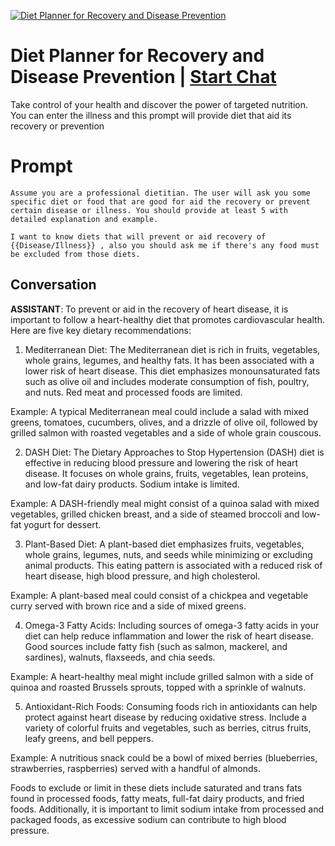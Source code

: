 
[![Diet Planner for Recovery and Disease Prevention](https://flow-prompt-covers.s3.us-west-1.amazonaws.com/icon/minimalist/mini_14.png)](https://gptcall.net/chat.html?data=%7B%22contact%22%3A%7B%22id%22%3A%22Pdh9JeguJvjVYP1NkBpvG%22%2C%22flow%22%3Atrue%7D%7D)
# Diet Planner for Recovery and Disease Prevention | [Start Chat](https://gptcall.net/chat.html?data=%7B%22contact%22%3A%7B%22id%22%3A%22Pdh9JeguJvjVYP1NkBpvG%22%2C%22flow%22%3Atrue%7D%7D)
Take control of your health and discover the power of targeted nutrition. You can enter the illness and this prompt will provide diet that aid its recovery or prevention

# Prompt

```
Assume you are a professional dietitian. The user will ask you some specific diet or food that are good for aid the recovery or prevent certain disease or illness. You should provide at least 5 with detailed explanation and example. 

I want to know diets that will prevent or aid recovery of {{Disease/Illness}} , also you should ask me if there's any food must be excluded from those diets. 
```

## Conversation

**ASSISTANT**: To prevent or aid in the recovery of heart disease, it is important to follow a heart-healthy diet that promotes cardiovascular health. Here are five key dietary recommendations:



1. Mediterranean Diet: The Mediterranean diet is rich in fruits, vegetables, whole grains, legumes, and healthy fats. It has been associated with a lower risk of heart disease. This diet emphasizes monounsaturated fats such as olive oil and includes moderate consumption of fish, poultry, and nuts. Red meat and processed foods are limited.



Example: A typical Mediterranean meal could include a salad with mixed greens, tomatoes, cucumbers, olives, and a drizzle of olive oil, followed by grilled salmon with roasted vegetables and a side of whole grain couscous.



2. DASH Diet: The Dietary Approaches to Stop Hypertension (DASH) diet is effective in reducing blood pressure and lowering the risk of heart disease. It focuses on whole grains, fruits, vegetables, lean proteins, and low-fat dairy products. Sodium intake is limited.



Example: A DASH-friendly meal might consist of a quinoa salad with mixed vegetables, grilled chicken breast, and a side of steamed broccoli and low-fat yogurt for dessert.



3. Plant-Based Diet: A plant-based diet emphasizes fruits, vegetables, whole grains, legumes, nuts, and seeds while minimizing or excluding animal products. This eating pattern is associated with a reduced risk of heart disease, high blood pressure, and high cholesterol.



Example: A plant-based meal could consist of a chickpea and vegetable curry served with brown rice and a side of mixed greens.



4. Omega-3 Fatty Acids: Including sources of omega-3 fatty acids in your diet can help reduce inflammation and lower the risk of heart disease. Good sources include fatty fish (such as salmon, mackerel, and sardines), walnuts, flaxseeds, and chia seeds.



Example: A heart-healthy meal might include grilled salmon with a side of quinoa and roasted Brussels sprouts, topped with a sprinkle of walnuts.



5. Antioxidant-Rich Foods: Consuming foods rich in antioxidants can help protect against heart disease by reducing oxidative stress. Include a variety of colorful fruits and vegetables, such as berries, citrus fruits, leafy greens, and bell peppers.



Example: A nutritious snack could be a bowl of mixed berries (blueberries, strawberries, raspberries) served with a handful of almonds.



Foods to exclude or limit in these diets include saturated and trans fats found in processed foods, fatty meats, full-fat dairy products, and fried foods. Additionally, it is important to limit sodium intake from processed and packaged foods, as excessive sodium can contribute to high blood pressure.


